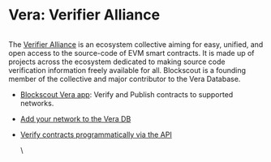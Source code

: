 # Vera: Verifier Alliance



<figure><img src="../../../.gitbook/assets/verifier-alliance2.png" alt=""><figcaption></figcaption></figure>

The [Verifier Alliance](https://verifieralliance.org/) is an ecosystem collective aiming for easy, unified, and open access to the source-code of EVM smart contracts. It is made up of projects across the ecosystem dedicated to making source code verification information freely available for all. Blockscout is a founding member of the collective and major contributor to the Vera Database.

* [Blockscout Vera app](https://vera.blockscout.com/): Verify and Publish contracts to supported networks.
* [Add your network to the Vera DB](adding-your-chain-to-the-vera-database.md)
*   [Verify contracts programmatically via the API](programmatic-verification-via-the-api.md)

    \
